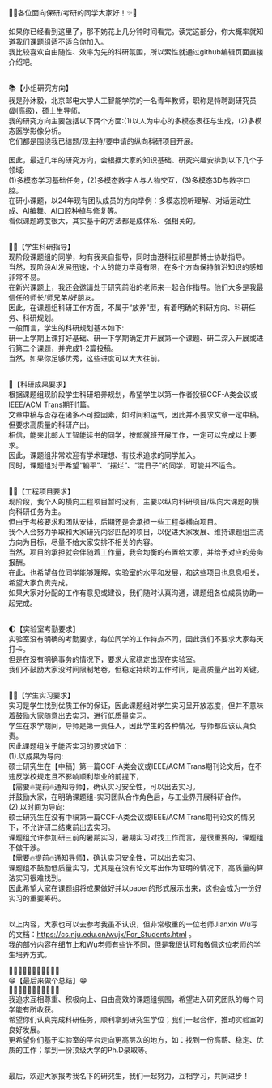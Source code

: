 🌟✨各位面向保研/考研的同学大家好！✨🌟<br><br>
如果你已经看到这里了，那不妨花上几分钟时间看完。读完这部分，你大概率就知道我们课题组适不适合你加入。<br>
我比较喜欢自由随性、效率为先的科研氛围，所以索性就通过github编辑页面直接介绍吧。<br><br>

📚【小组研究方向】 <br>
我是孙沐毅，北京邮电大学人工智能学院的一名青年教师，职称是特聘副研究员(副高级)，硕士生导师。<br>
我的研究方向主要包括以下两个方面:(1)以人为中心的多模态表征与生成，(2)多模态医学影像分析。<br>
它们都是围绕我已结题/现主持/要申请的纵向科研项目开展。<br><br>
因此，最近几年的研究方向，会根据大家的知识基础、研究兴趣安排到以下几个子领域:<br>
(1)多模态学习基础任务，(2)多模态数字人与人物交互，(3)多模态3D与数字口腔。<br>
在研小课题，以24年现有团队成员的方向举例：多模态视听理解、对话运动生成、AI编舞、AI口腔种植与修复等。<br>
看似课题跨度很大，其实基于的方法都是成体系、强相关的。<br><br>

👨‍🎓【学生科研指导】 <br>
现阶段课题组的同学，均有我亲自指导，同时由港科技祁星群博士协助指导。 <br>
当然，现阶段AI发展迅速，个人的能力毕竟有限，在多个方向保持前沿知识的感知非常不易。<br>
在新兴课题上，我还会邀请处于研究前沿的老师来一起合作指导。他们大多是我最信任的师长/师兄弟/好朋友。<br>
因此，在课题组科研工作方面，不属于“放养”型，有着明确的科研方向、科研任务、科研规划。<br>
一般而言，学生的科研规划基本如下:<br>
研一上学期上课打好基础、研一下学期确定并开展第一个课题、研二深入开展或进行第二个课题，并完成1-2篇投稿。<br>
当然，如果你足够优秀，这些进度可以大大往前。<br><br>

💯【科研成果要求】 <br>
根据课题组现阶段学生科研培养规划，希望学生以第一作者投稿CCF-A类会议或IEEE/ACM Trans期刊1篇。<br>
文章中稿与否存在诸多不可控因素，如时间和运气，因此并不要求文章一定中稿。但要求高质量的科研产出。<br>
相信，能来北邮人工智能读书的同学，按部就班开展工作，一定可以完成以上要求。<br>
因此，课题组非常欢迎有学术理想、有技术追求的同学加入。<br>
同时，课题组对于希望“躺平”、“摆烂”、“混日子”的同学，可能并不适合。<br><br>

👨‍🚒【工程项目要求】 <br>
现阶段，我个人的横向工程项目暂时没有，主要以纵向科研项目/纵向大课题的横向科研任务为主。<br>
但由于考核要求和团队安排，后期还是会承担一些工程类横向项目。<br>
我个人会努力争取和大家研究内容匹配的项目，以促进大家发展、维持课题组主流方向为目标，尽量不给大家安排不相关的内容。<br>
当然，项目的承担就会伴随着工作量，我会均衡的布置给大家，并给予对应的劳务报酬。<br>
在此，也希望各位同学能够理解，实验室的水平和发展，和这些项目也息息相关，希望大家负责完成。<br>
如果大家对分配的工作有意见或建议，我们随时认真沟通，课题组各位成员协助一起完成。<br><br>

🌓【实验室考勤要求】 <br>
实验室没有明确的考勤要求，每位同学的工作特点不同，因此我们不要求大家每天打卡。<br>
但是在没有明确事务的情况下，要求大家稳定出现在实验室。<br>
我们不鼓励大家没时间限制地卷，但稳定持续的工作时间，是高质量产出的关键。<br><br>

👩‍💻【学生实习要求】 <br>
实习是学生找到优质工作的保证，因此课题组对学生实习呈开放态度，但并不意味着鼓励大家随意出去实习，进行低质量实习。 <br>
学生在求学期间，导师是第一责任人，因此学生的各种情况，导师都应该认真负责。<br>
因此课题组关于能否实习的要求如下：<br>
(1).以成果为导向:<br>
硕士研究生在【中稿】第一篇CCF-A类会议或IEEE/ACM Trans期刊论文后，在不违反学校规定且不影响顺利毕业的前提下，<br>
【需要🔥提前🔥通知导师】，确认实习安全性，可以出去实习。<br>
并鼓励大家，在明确课题组-实习团队合作角色后，与工业界开展科研合作。<br>
(2).以时间为导向:<br>
硕士研究生在没有中稿第一篇CCF-A类会议或IEEE/ACM Trans期刊论文的情况下，不允许研二结束前出去实习。<br>
课题组允许参加研三前的暑期实习，暑期实习对找工作而言，是很重要的，课题组不做干涉。<br>
【需要🔥提前🔥通知导师】，确认实习安全性，可以出去实习。<br>
课题组不鼓励低质量实习，尤其是在没有论文写出作为证明的情况下，高质量的算法实习很难找到。<br>
因此希望大家在课题组将成果做好并以paper的形式展示出来，这也会成为一份好实习的重要筹码。<br><br>

以上内容，大家也可以去参考我虽不认识，但非常敬重的一位老师Jianxin Wu写的文档：https://cs.nju.edu.cn/wujx/For_Students.html 。<br>
我的部分内容在细节上和Wu老师有些许不同，但是我很认可和敬佩这位老师的学生培养方式。<br>

🌟✨🌟✨🌟✨🌟✨🌟✨🌟<br>
😁【最后来做个总结】😁<br>
🌟✨🌟✨🌟✨🌟✨🌟✨🌟<br>
我追求互相尊重、积极向上、自由高效的课题组氛围，希望进入研究团队的每个同学能有所收获。<br>
希望你们认真完成科研任务，顺利拿到研究生学位；我们一起合作，推动实验室的良好发展。<br>
更希望你们基于实验室的平台走向更高层次的地方，如：找到一份高薪、稳定、优质的工作；拿到一份顶级大学的Ph.D录取等。<br><br>

最后，欢迎大家报考我名下的研究生，我们一起努力，互相学习，共同进步！

